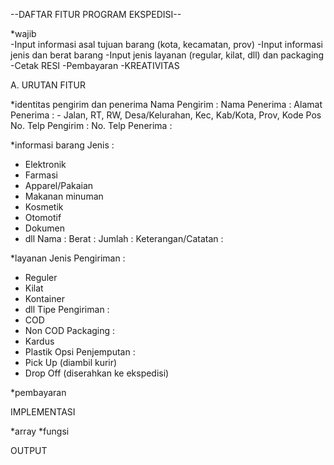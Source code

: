 --DAFTAR FITUR PROGRAM EKSPEDISI--

*wajib	
-Input informasi asal tujuan barang (kota, kecamatan, prov) 
-Input informasi jenis dan berat barang
-Input jenis layanan (regular, kilat, dll) dan packaging 
-Cetak RESI 
-Pembayaran 
-KREATIVITAS


A. URUTAN FITUR

*identitas pengirim dan penerima
Nama Pengirim :
Nama Penerima :
Alamat Penerima :
	- Jalan, RT, RW, Desa/Kelurahan, Kec, Kab/Kota, Prov, Kode Pos
No. Telp Pengirim :
No. Telp Penerima :  

*informasi barang
Jenis :
- Elektronik
- Farmasi
- Apparel/Pakaian
- Makanan minuman
- Kosmetik
- Otomotif
- Dokumen
- dll
Nama :
Berat :
Jumlah :
Keterangan/Catatan :

 *layanan
Jenis Pengiriman :
- Reguler
- Kilat
- Kontainer
- dll
Tipe Pengiriman :
- COD
- Non COD
Packaging :
- Kardus
- Plastik
Opsi Penjemputan :
- Pick Up (diambil kurir)
- Drop Off (diserahkan ke ekspedisi)

*pembayaran





IMPLEMENTASI

*array 
*fungsi





OUTPUT
